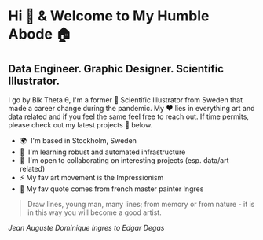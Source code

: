 # Hi 👋 & Welcome to My Humble Abode 🏠

## Data Engineer. Graphic Designer. Scientific Illustrator.

I go by Blk Theta θ, I'm a former 🎨 Scientific Illustrator from Sweden that made a career change during the pandemic. My ❤️ lies in everything art and data related and if you feel the same feel free to reach out. If time permits, please check out my latest projects 📌 below.

* 🌍  I'm based in Stockholm, Sweden
* 🧠  I'm learning robust and automated infrastructure
* 🤝  I'm open to collaborating on interesting projects (esp. data/art related)
* ⚡  My fav art movement is the Impressionism
* 💬  My fav quote comes from french master painter Ingres

> Draw lines, young man, many lines; from memory or from nature - it is in this way you will become a good artist.

*Jean Auguste Dominique Ingres to Edgar Degas*
